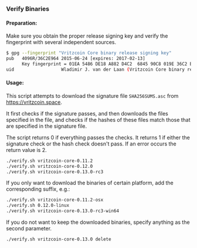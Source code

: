 ### Verify Binaries

#### Preparation:

Make sure you obtain the proper release signing key and verify the fingerprint with several independent sources.

```sh
$ gpg --fingerprint "Vritzcoin Core binary release signing key"
pub   4096R/36C2E964 2015-06-24 [expires: 2017-02-13]
      Key fingerprint = 01EA 5486 DE18 A882 D4C2  6845 90C8 019E 36C2 E964
uid                  Wladimir J. van der Laan (Vritzcoin Core binary release signing key) <laanwj@gmail.com>
```

#### Usage:

This script attempts to download the signature file `SHA256SUMS.asc` from https://vritzcoin.space.

It first checks if the signature passes, and then downloads the files specified in the file, and checks if the hashes of these files match those that are specified in the signature file.

The script returns 0 if everything passes the checks. It returns 1 if either the signature check or the hash check doesn't pass. If an error occurs the return value is 2.


```sh
./verify.sh vritzcoin-core-0.11.2
./verify.sh vritzcoin-core-0.12.0
./verify.sh vritzcoin-core-0.13.0-rc3
```

If you only want to download the binaries of certain platform, add the corresponding suffix, e.g.:

```sh
./verify.sh vritzcoin-core-0.11.2-osx
./verify.sh 0.12.0-linux
./verify.sh vritzcoin-core-0.13.0-rc3-win64
```

If you do not want to keep the downloaded binaries, specify anything as the second parameter.

```sh
./verify.sh vritzcoin-core-0.13.0 delete
```

